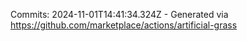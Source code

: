 Commits: 2024-11-01T14:41:34.324Z - Generated via https://github.com/marketplace/actions/artificial-grass
<br>

